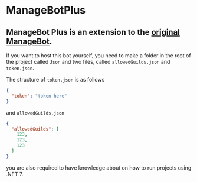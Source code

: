 # ManageBotPlus

## ManageBot Plus is an extension to the [original ManageBot](http://invite.managebot.xyz). 


If you want to host this bot yourself, you need to make a folder in the root of the project called `Json` and two files, called `allowedGuilds.json` and `token.json`.

The structure of `token.json` is as follows
```json
{
  "token": "token here"
}
```
and `allowedGuilds.json`
```json
{
  "allowedGuilds": [
    123, 
    123, 
    123 
  ]
}
```

you are also required to have knowledge about on how to run projects using .NET 7.
